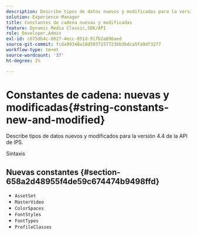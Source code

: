 ```yaml
---
description: Describe tipos de datos nuevos y modificados para la versión 4.4 de la API de IPS.
solution: Experience Manager
title: Constantes de cadena nuevas y modificadas
feature: Dynamic Media Classic,SDK/API
role: Developer,Admin
exl-id: c675db4c-0027-4ecc-851d-91fb2a896aed
source-git-commit: fcda99340a18d5037157723bb3bdca5fa9df3277
workflow-type: tm+mt
source-wordcount: '37'
ht-degree: 2%

---
```


# Constantes de cadena: nuevas y modificadas{#string-constants-new-and-modified}

Describe tipos de datos nuevos y modificados para la versión 4.4 de la API de IPS.

Sintaxis

## Nuevas constantes {#section-658a2d48955f4de59c674474b9498ffd}

* `AssetSet`
* `MasterVideo`
* `ColorSpaces`
* `FontStyles`
* `FontTypes`
* `ProfileClasses`

<!--
Note: Can't tell from original docs if these are new or changes. Calling 'em new by default.
-->
